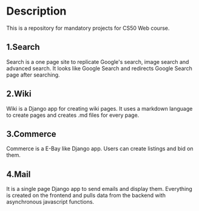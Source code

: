 # Description
This is a repository for mandatory projects for CS50 Web course.

## 1.Search
Search is a one page site to replicate Google's search, image search and advanced search. It looks like Google Search and redirects Google Search page after searching.

## 2.Wiki
Wiki is a Django app for creating wiki pages. It uses a markdown language to create pages and creates .md files for every page.

## 3.Commerce
Commerce is a E-Bay like Django app. Users can create listings and bid on them.

## 4.Mail
It is a single page Django app to send emails and display them. Everything is created on the frontend and pulls data from the backend with asynchronous javascript functions.
